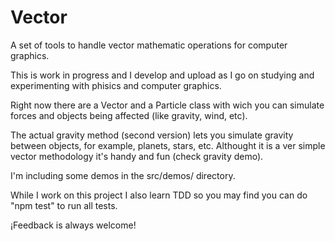 # Vector

A set of tools to handle vector mathematic operations for computer graphics.

This is work in progress and I develop and upload as I go on studying and experimenting with phisics and computer graphics.

Right now there are a Vector and a Particle class with wich you can simulate forces and objects being affected (like gravity, wind, etc).

The actual gravity method (second version) lets you simulate gravity between objects, for example, planets, stars, etc. Althought it is a ver simple vector methodology it's handy and fun (check gravity demo).

I'm including some demos in the src/demos/ directory.

While I work on this project I also learn TDD so you may find you can do "npm test" to run all tests.

¡Feedback is always welcome!
